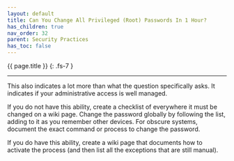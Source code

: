 ```yaml
---
layout: default
title: Can You Change All Privileged (Root) Passwords In 1 Hour?
has_children: true
nav_order: 32
parent: Security Practices
has_toc: false
---
```


{{ page.title }}
{: .fs-7 }

---

This also indicates a lot more than what the question specifically asks. It indicates if your administrative access is well managed.

If you do not have this ability, create a checklist of everywhere it must be changed on a wiki page. Change the password globally by following the list, adding to it as you remember other devices. For obscure systems, document the exact command or process to change the password.

If you do have this ability, create a wiki page that documents how to activate the process (and then list all the exceptions that are still manual).
